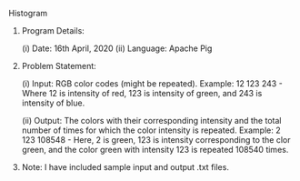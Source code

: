 Histogram

01.	Program Details:

	(i)	Date: 16th April, 2020
	(ii)	Language: Apache Pig

02.	Problem Statement:

	(i)	Input: RGB color codes (might be repeated).
		Example: 12 123 243 - Where 12 is intensity of red, 123 is intensity of green, and 243 is intensity of blue.

	(ii)	Output: The colors with their corresponding intensity and the total number of times for which the color intensity is repeated.
		Example: 2 123 108548 - Here, 2 is green, 123 is intensity corresponding to the clor green, and
		the color green with intensity 123 is repeated 108540 times.

03.	Note: I have included sample input and output .txt files.

